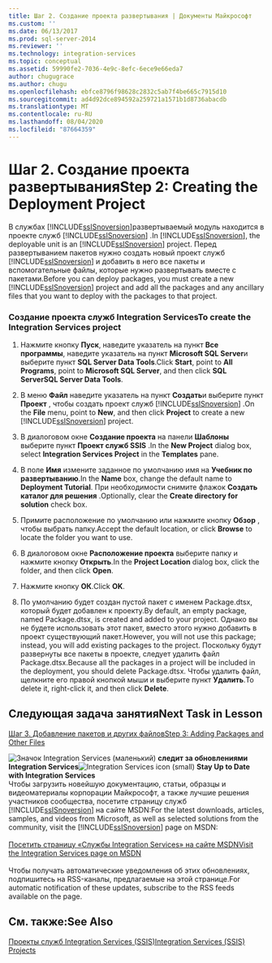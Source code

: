 ```yaml
---
title: Шаг 2. Создание проекта развертывания | Документы Майкрософт
ms.custom: ''
ms.date: 06/13/2017
ms.prod: sql-server-2014
ms.reviewer: ''
ms.technology: integration-services
ms.topic: conceptual
ms.assetid: 59990fe2-7036-4e9c-8efc-6ece9e66eda7
author: chugugrace
ms.author: chugu
ms.openlocfilehash: ebfce8796f98628c2832c5ab7f4be665c7915d10
ms.sourcegitcommit: ad4d92dce894592a259721a1571b1d8736abacdb
ms.translationtype: MT
ms.contentlocale: ru-RU
ms.lasthandoff: 08/04/2020
ms.locfileid: "87664359"
---
```

# <a name="step-2-creating-the-deployment-project"></a><span data-ttu-id="f937f-102">Шаг 2. Создание проекта развертывания</span><span class="sxs-lookup"><span data-stu-id="f937f-102">Step 2: Creating the Deployment Project</span></span>
  <span data-ttu-id="f937f-103">В службах [!INCLUDE[ssISnoversion](../includes/ssisnoversion-md.md)]развертываемый модуль находится в проекте служб [!INCLUDE[ssISnoversion](../includes/ssisnoversion-md.md)] .</span><span class="sxs-lookup"><span data-stu-id="f937f-103">In [!INCLUDE[ssISnoversion](../includes/ssisnoversion-md.md)], the deployable unit is an [!INCLUDE[ssISnoversion](../includes/ssisnoversion-md.md)] project.</span></span> <span data-ttu-id="f937f-104">Перед развертыванием пакетов нужно создать новый проект служб [!INCLUDE[ssISnoversion](../includes/ssisnoversion-md.md)] и добавить в него все пакеты и вспомогательные файлы, которые нужно развертывать вместе с пакетами.</span><span class="sxs-lookup"><span data-stu-id="f937f-104">Before you can deploy packages, you must create a new [!INCLUDE[ssISnoversion](../includes/ssisnoversion-md.md)] project and add all the packages and any ancillary files that you want to deploy with the packages to that project.</span></span>  
  
### <a name="to-create-the-integration-services-project"></a><span data-ttu-id="f937f-105">Создание проекта служб Integration Services</span><span class="sxs-lookup"><span data-stu-id="f937f-105">To create the Integration Services project</span></span>  
  
1.  <span data-ttu-id="f937f-106">Нажмите кнопку **Пуск**, наведите указатель на пункт **Все программы**, наведите указатель на пункт **Microsoft SQL Server**и выберите пункт **SQL Server Data Tools**.</span><span class="sxs-lookup"><span data-stu-id="f937f-106">Click **Start**, point to **All Programs**, point to **Microsoft SQL Server**, and then click **SQL ServerSQL Server Data Tools**.</span></span>  
  
2.  <span data-ttu-id="f937f-107">В меню **Файл** наведите указатель на пункт **Создать**и выберите пункт **Проект** , чтобы создать проект служб [!INCLUDE[ssISnoversion](../includes/ssisnoversion-md.md)] .</span><span class="sxs-lookup"><span data-stu-id="f937f-107">On the **File** menu, point to **New**, and then click **Project** to create a new [!INCLUDE[ssISnoversion](../includes/ssisnoversion-md.md)] project.</span></span>  
  
3.  <span data-ttu-id="f937f-108">В диалоговом окне **Создание проекта** на панели **Шаблоны** выберите пункт **Проект служб SSIS** .</span><span class="sxs-lookup"><span data-stu-id="f937f-108">In the **New Project** dialog box, select **Integration Services Project** in the **Templates** pane.</span></span>  
  
4.  <span data-ttu-id="f937f-109">В поле **Имя** измените заданное по умолчанию имя на **Учебник по развертыванию**.</span><span class="sxs-lookup"><span data-stu-id="f937f-109">In the **Name** box, change the default name to **Deployment Tutorial**.</span></span> <span data-ttu-id="f937f-110">При необходимости снимите флажок **Создать каталог для решения** .</span><span class="sxs-lookup"><span data-stu-id="f937f-110">Optionally, clear the **Create directory for solution** check box.</span></span>  
  
5.  <span data-ttu-id="f937f-111">Примите расположение по умолчанию или нажмите кнопку **Обзор** , чтобы выбрать папку.</span><span class="sxs-lookup"><span data-stu-id="f937f-111">Accept the default location, or click **Browse** to locate the folder you want to use.</span></span>  
  
6.  <span data-ttu-id="f937f-112">В диалоговом окне **Расположение проекта** выберите папку и нажмите кнопку **Открыть**.</span><span class="sxs-lookup"><span data-stu-id="f937f-112">In the **Project Location** dialog box, click the folder, and then click **Open**.</span></span>  
  
7.  <span data-ttu-id="f937f-113">Нажмите кнопку **ОК**.</span><span class="sxs-lookup"><span data-stu-id="f937f-113">Click **OK**.</span></span>  
  
8.  <span data-ttu-id="f937f-114">По умолчанию будет создан пустой пакет с именем Package.dtsx, который будет добавлен к проекту.</span><span class="sxs-lookup"><span data-stu-id="f937f-114">By default, an empty package, named Package.dtsx, is created and added to your project.</span></span> <span data-ttu-id="f937f-115">Однако вы не будете использовать этот пакет, вместо этого нужно добавить в проект существующий пакет.</span><span class="sxs-lookup"><span data-stu-id="f937f-115">However, you will not use this package; instead, you will add existing packages to the project.</span></span> <span data-ttu-id="f937f-116">Поскольку будут развернуты все пакеты в проекте, следует удалить файл Package.dtsx.</span><span class="sxs-lookup"><span data-stu-id="f937f-116">Because all the packages in a project will be included in the deployment, you should delete Package.dtsx.</span></span> <span data-ttu-id="f937f-117">Чтобы удалить файл, щелкните его правой кнопкой мыши и выберите пункт **Удалить**.</span><span class="sxs-lookup"><span data-stu-id="f937f-117">To delete it, right-click it, and then click **Delete**.</span></span>  
  
## <a name="next-task-in-lesson"></a><span data-ttu-id="f937f-118">Следующая задача занятия</span><span class="sxs-lookup"><span data-stu-id="f937f-118">Next Task in Lesson</span></span>  
 [<span data-ttu-id="f937f-119">Шаг 3. Добавление пакетов и других файлов</span><span class="sxs-lookup"><span data-stu-id="f937f-119">Step 3: Adding Packages and Other Files</span></span>](../integration-services/lesson-1-3-adding-packages-and-other-files.md)  
  
<span data-ttu-id="f937f-120">![Значок Integration Services (маленький)](media/dts-16.gif "Значок служб Integration Services (маленький)")  **следит за обновлениями Integration Services**</span><span class="sxs-lookup"><span data-stu-id="f937f-120">![Integration Services icon (small)](media/dts-16.gif "Integration Services icon (small)")  **Stay Up to Date with Integration Services**</span></span><br /> <span data-ttu-id="f937f-121">Чтобы загрузить новейшую документацию, статьи, образцы и видеоматериалы корпорации Майкрософт, а также лучшие решения участников сообщества, посетите страницу служб [!INCLUDE[ssISnoversion](../includes/ssisnoversion-md.md)] на сайте MSDN:</span><span class="sxs-lookup"><span data-stu-id="f937f-121">For the latest downloads, articles, samples, and videos from Microsoft, as well as selected solutions from the community, visit the [!INCLUDE[ssISnoversion](../includes/ssisnoversion-md.md)] page on MSDN:</span></span><br /><br /> [<span data-ttu-id="f937f-122">Посетить страницу «Службы Integration Services» на сайте MSDN</span><span class="sxs-lookup"><span data-stu-id="f937f-122">Visit the Integration Services page on MSDN</span></span>](https://go.microsoft.com/fwlink/?LinkId=136655)<br /><br /> <span data-ttu-id="f937f-123">Чтобы получать автоматические уведомления об этих обновлениях, подпишитесь на RSS-каналы, предлагаемые на этой странице.</span><span class="sxs-lookup"><span data-stu-id="f937f-123">For automatic notification of these updates, subscribe to the RSS feeds available on the page.</span></span>  
  
## <a name="see-also"></a><span data-ttu-id="f937f-124">См. также:</span><span class="sxs-lookup"><span data-stu-id="f937f-124">See Also</span></span>  
 [<span data-ttu-id="f937f-125">Проекты служб Integration Services (SSIS)</span><span class="sxs-lookup"><span data-stu-id="f937f-125">Integration Services &#40;SSIS&#41; Projects</span></span>](integration-services-ssis-projects-and-solutions.md)  
  
  
